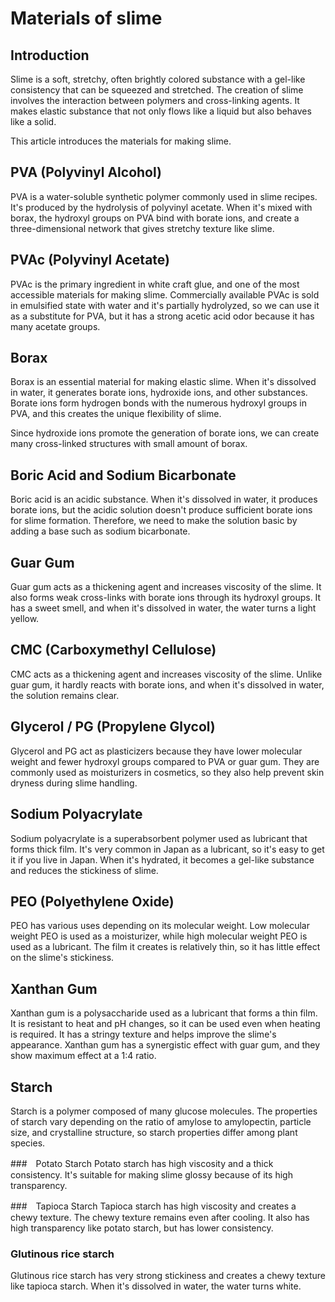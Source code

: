 # Materials of slime
## Introduction
Slime is a soft, stretchy, often brightly colored substance with a gel-like consistency that can be squeezed and stretched.
The creation of slime involves the interaction between polymers and cross-linking agents.
It makes elastic substance that not only flows like a liquid but also behaves like a solid.

This article introduces the materials for making slime.

## PVA (Polyvinyl Alcohol)
PVA is a water-soluble synthetic polymer commonly used in slime recipes.
It's produced by the hydrolysis of polyvinyl acetate.
When it's mixed with borax, the hydroxyl groups on PVA bind with borate ions, and create a three-dimensional network that gives stretchy texture like slime.

## PVAc (Polyvinyl Acetate)
PVAc is the primary ingredient in white craft glue, and one of the most accessible materials for making slime.
Commercially available PVAc is sold in emulsified state with water and it's partially hydrolyzed, so we can use it as a substitute for PVA, but it has a strong acetic acid odor because it has many acetate groups.

## Borax
Borax is an essential material for making elastic slime.
When it's dissolved in water, it generates borate ions, hydroxide ions, and other substances.
Borate ions form hydrogen bonds with the numerous hydroxyl groups in PVA, and this creates the unique flexibility of slime.

Since hydroxide ions promote the generation of borate ions, we can create many cross-linked structures with small amount of borax.

## Boric Acid and Sodium Bicarbonate
Boric acid is an acidic substance.
When it's dissolved in water, it produces borate ions, but the acidic solution doesn't produce sufficient borate ions for slime formation.
Therefore, we need to make the solution basic by adding a base such as sodium bicarbonate.


## Guar Gum
Guar gum acts as a thickening agent and increases viscosity of the slime.
It also forms weak cross-links with borate ions through its hydroxyl groups.
It has a sweet smell, and when it's dissolved in water, the water turns a light yellow.

## CMC (Carboxymethyl Cellulose)
CMC acts as a thickening agent and increases viscosity of the slime.
Unlike guar gum, it hardly reacts with borate ions, and when it's dissolved in water, the solution remains clear.

## Glycerol / PG (Propylene Glycol)
Glycerol and PG act as plasticizers because they have lower molecular weight and fewer hydroxyl groups compared to PVA or guar gum.
They are commonly used as moisturizers in cosmetics, so they also help prevent skin dryness during slime handling.

## Sodium Polyacrylate
Sodium polyacrylate is a superabsorbent polymer used as lubricant that forms thick film.
It's very common in Japan as a lubricant, so it's easy to get it if you live in Japan.
When it's hydrated, it becomes a gel-like substance and reduces the stickiness of slime.

## PEO (Polyethylene Oxide)
PEO has various uses depending on its molecular weight.
Low molecular weight PEO is used as a moisturizer, while high molecular weight PEO is used as a lubricant.
The film it creates is relatively thin, so it has little effect on the slime's stickiness.

## Xanthan Gum
Xanthan gum is a polysaccharide used as a lubricant that forms a thin film.
It is resistant to heat and pH changes, so it can be used even when heating is required.
It has a stringy texture and helps improve the slime's appearance.
Xanthan gum has a synergistic effect with guar gum, and they show maximum effect at a 1:4 ratio.

## Starch
Starch is a polymer composed of many glucose molecules.
The properties of starch vary depending on the ratio of amylose to amylopectin, particle size, and crystalline structure, so starch properties differ among plant species.

###　Potato Starch
Potato starch has high viscosity and a thick consistency. It's suitable for making slime glossy because of its high transparency.

###　Tapioca Starch
Tapioca starch has high viscosity and creates a chewy texture.
The chewy texture remains even after cooling.
It also has high transparency like potato starch, but has lower consistency.

### Glutinous rice starch
Glutinous rice starch has very strong stickiness and creates a chewy texture like tapioca starch.
When it's dissolved in water, the water turns white.
